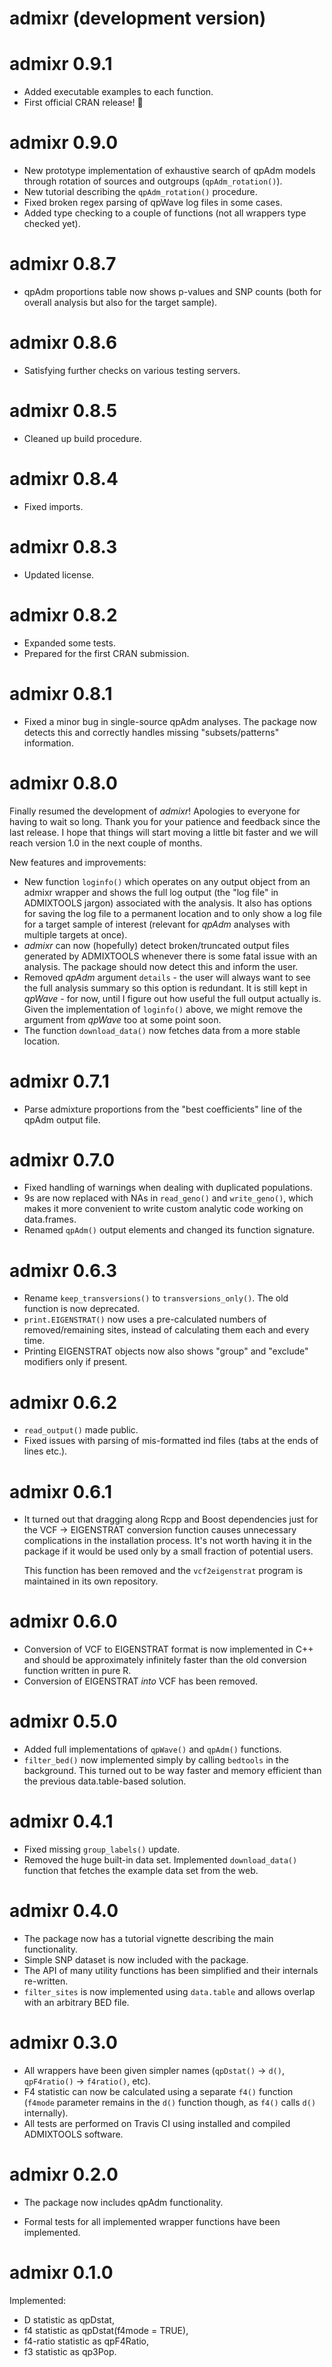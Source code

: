 # admixr (development version)

# admixr 0.9.1

* Added executable examples to each function.
* First official CRAN release! 🎉

# admixr 0.9.0

* New prototype implementation of exhaustive search of qpAdm models
  through rotation of sources and outgroups (`qpAdm_rotation()`).
* New tutorial describing the `qpAdm_rotation()` procedure.
* Fixed broken regex parsing of qpWave log files in some cases.
* Added type checking to a couple of functions (not all wrappers type
  checked yet).

# admixr 0.8.7

* qpAdm proportions table now shows p-values and SNP counts (both for
  overall analysis but also for the target sample).

# admixr 0.8.6

* Satisfying further checks on various testing servers.

# admixr 0.8.5

* Cleaned up build procedure.

# admixr 0.8.4

* Fixed imports.

# admixr 0.8.3

* Updated license.

# admixr 0.8.2

* Expanded some tests.
* Prepared for the first CRAN submission.

# admixr 0.8.1

* Fixed a minor bug in single-source qpAdm analyses. The package now
  detects this and correctly handles missing "subsets/patterns"
  information.

# admixr 0.8.0

Finally resumed the development of _admixr_! Apologies to everyone for
having to wait so long. Thank you for your patience and feedback since
the last release. I hope that things will start moving a little bit
faster and we will reach version 1.0 in the next couple of months.

New features and improvements:

* New function `loginfo()` which operates on any output object from an
  admixr wrapper and shows the full log output (the "log file" in
  ADMIXTOOLS jargon) associated with the analysis. It also has options
  for saving the log file to a permanent location and to only show a
  log file for a target sample of interest (relevant for _qpAdm_
  analyses with multiple targets at once).
* _admixr_ can now (hopefully) detect broken/truncated output files
  generated by ADMIXTOOLS whenever there is some fatal issue with an
  analysis.  The package should now detect this and inform the user.
* Removed _qpAdm_ argument `details` - the user will always want to
  see the full analysis summary so this option is redundant. It is
  still kept in _qpWave_ - for now, until I figure out how useful the
  full output actually is.  Given the implementation of `loginfo()`
  above, we might remove the argument from _qpWave_ too at some point
  soon.
* The function `download_data()` now fetches data from a more stable
  location.

# admixr 0.7.1

* Parse admixture proportions from the "best coefficients" line of the
  qpAdm output file.

# admixr 0.7.0

* Fixed handling of warnings when dealing with duplicated populations.
* 9s are now replaced with NAs in `read_geno()` and `write_geno()`,
  which makes it more convenient to write custom analytic code working
  on data.frames.
* Renamed `qpAdm()` output elements and changed its function
  signature.

# admixr 0.6.3

* Rename `keep_transversions()` to `transversions_only()`. The old
  function is now deprecated.
* `print.EIGENSTRAT()` now uses a pre-calculated numbers of
  removed/remaining sites, instead of calculating them each and every
  time.
* Printing EIGENSTRAT objects now also shows "group" and "exclude"
  modifiers only if present.

# admixr 0.6.2

* `read_output()` made public.
* Fixed issues with parsing of mis-formatted ind files (tabs at the
  ends of lines etc.).

# admixr 0.6.1

* It turned out that dragging along Rcpp and Boost dependencies just
  for the VCF -> EIGENSTRAT conversion function causes unnecessary
  complications in the installation process. It's not worth having it
  in the package if it would be used only by a small fraction of
  potential users.

  This function has been removed and the `vcf2eigenstrat` program is
  maintained in its own repository.

# admixr 0.6.0

* Conversion of VCF to EIGENSTRAT format is now implemented in C++ and
  should be approximately infinitely faster than the old conversion
  function written in pure R.
* Conversion of EIGENSTRAT _into_ VCF has been removed.

# admixr 0.5.0

* Added full implementations of `qpWave()` and `qpAdm()` functions.
* `filter_bed()` now implemented simply by calling `bedtools` in the
  background.  This turned out to be way faster and memory efficient
  than the previous data.table-based solution.

# admixr 0.4.1

* Fixed missing `group_labels()` update.
* Removed the huge built-in data set. Implemented `download_data()`
  function that fetches the example data set from the web.

# admixr 0.4.0

* The package now has a tutorial vignette describing the main
  functionality.
* Simple SNP dataset is now included with the package.
* The API of many utility functions has been simplified and their
  internals re-written.
* `filter_sites` is now implemented using `data.table` and allows
  overlap with an arbitrary BED file.

# admixr 0.3.0

* All wrappers have been given simpler names (`qpDstat()` -> `d()`,
  `qpF4ratio()` -> `f4ratio()`, etc).
* F4 statistic can now be calculated using a separate `f4()` function
  (`f4mode` parameter remains in the `d()` function though, as `f4()`
  calls `d()` internally).
* All tests are performed on Travis CI using installed and compiled
  ADMIXTOOLS software.

# admixr 0.2.0

* The package now includes qpAdm functionality.

* Formal tests for all implemented wrapper functions have been
  implemented.

# admixr 0.1.0

Implemented:

* D statistic as qpDstat,
* f4 statistic as qpDstat(f4mode = TRUE),
* f4-ratio statistic as qpF4Ratio,
* f3 statistic as qp3Pop.
